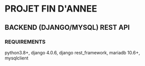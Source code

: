 # PROJET FIN D'ANNEE
## BACKEND (DJANGO/MYSQL) REST API
### REQUIREMENTS
python3.8+, 
django 4.0.6, 
django rest_framework, 
mariadb 10.6+, 
mysqlclient

